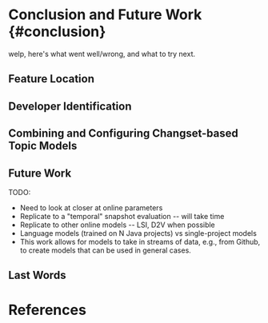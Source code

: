 # Conclusion and Future Work {#conclusion}

welp, here's what went well/wrong, and what to try next.

## Feature Location
## Developer Identification
## Combining and Configuring Changset-based Topic Models
## Future Work

TODO:

- Need to look at closer at online parameters
- Replicate to a "temporal" snapshot evaluation -- will take time
- Replicate to other online models -- LSI, D2V when possible
- Language models (trained on N Java projects) vs single-project models
- This work allows for models to take in streams of data, e.g., from Github, to
create models that can be used in general cases.

## Last Words



# References

